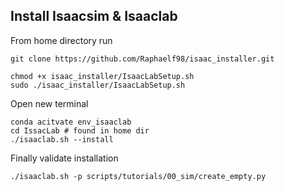 
## Install Isaacsim & Isaaclab

From home directory run


```
git clone https://github.com/Raphaelf98/isaac_installer.git
```
```
chmod +x isaac_installer/IsaacLabSetup.sh 
sudo ./isaac_installer/IsaacLabSetup.sh

```
Open new terminal 
```
conda acitvate env_isaaclab
cd IssacLab # found in home dir
./isaaclab.sh --install 

```
Finally validate installation 
```
./isaaclab.sh -p scripts/tutorials/00_sim/create_empty.py

```